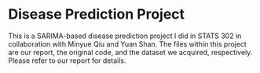 # Disease Prediction Project

This is a SARIMA-based disease prediction project I did in STATS 302 in collaboration with Minyue Qiu and Yuan Shan. The files within this project are our report, the original code, and the dataset we acquired, respectively. Please refer to our report for details.
